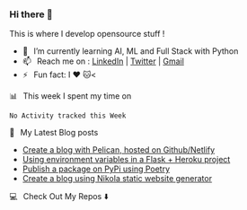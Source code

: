 ### Hi there 👋

This is where I develop opensource stuff !

* 🌱⠀I’m currently learning AI, ML and Full Stack with Python</li>
* 📫⠀Reach me on : [LinkedIn](https://www.linkedin.com/in/mathieudugue/) | [Twitter](https://twitter.com/mattiooFR) | [Gmail](mailto:dugue.mathieu@gmail.com?subject=Hello%20Mathieu,%20From%20Github)
* ⚡⠀Fun fact: I ❤️ 🐱<

📊⠀This week I spent my time on

<!--START_SECTION:waka-->
```text
No Activity tracked this Week
```
<!--END_SECTION:waka-->

📕⠀My Latest Blog posts

<!-- BLOG-POST-LIST:START -->
- [Create a blog with Pelican, hosted on Github/Netlify](https://dev.to/mattioo/create-a-blog-with-pelican-hosted-on-github-netlify-498p)
- [Using environment variables in a Flask + Heroku project](https://dev.to/mattioo/using-environment-variables-in-a-flask-heroku-project-1bn)
- [Publish a package on PyPi using Poetry](https://dev.to/mattioo/publish-a-package-on-pypi-using-poetry-5e5)
- [Create a blog using Nikola static website generator](https://dev.to/mattioo/create-a-blog-using-nikola-static-website-generator-l71)
<!-- BLOG-POST-LIST:END -->

💻⠀Check Out My Repos ⬇️

<!--
**MattiooFR/MattiooFR** is a ✨ _special_ ✨ repository because its `README.md` (this file) appears on your GitHub profile.

Here are some ideas to get you started:

- 🔭 I’m currently working on ...
- 🌱 I’m currently learning ...
- 👯 I’m looking to collaborate on ...
- 🤔 I’m looking for help with ...
- 💬 Ask me about ...
- 📫 How to reach me: ...
- 😄 Pronouns: ...
- ⚡ Fun fact: ...
-->
